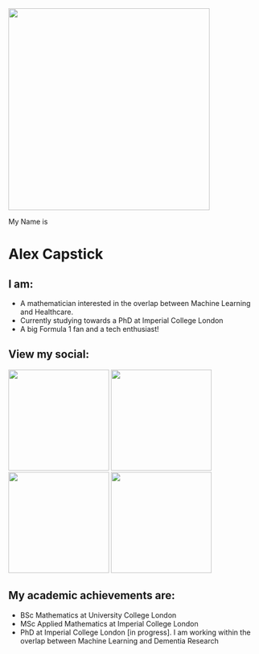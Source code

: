 

<img src="https://github.com/alexcapstick/alexcapstick/blob/main/IMG_6241_cropped.jpg" width="400" >


My Name is


# Alex Capstick


## I am:

- A mathematician interested in the overlap between Machine Learning and Healthcare.
- Currently studying towards a PhD at Imperial College London
- A big Formula 1 fan and a tech enthusiast!


## View my social:

  
[<img src="https://github.com/alexcapstick/alexcapstick/blob/main/github_button.png" width="200"/>](https://github.com/alexcapstick)  [<img src="https://github.com/alexcapstick/alexcapstick/blob/main/twitter_button.png" width="200"/>](https://twitter.com/alex_capstick_) [<img src="https://github.com/alexcapstick/alexcapstick/blob/main/linkedin_button.png" width="200"/>](https://www.linkedin.com/in/alexander-capstick/) [<img src="https://github.com/alexcapstick/alexcapstick/blob/main/email_button.png" width="200"/>](mailto:alexander.capstick.19@imerial.ac.uk) 


## My academic achievements are:

- BSc Mathematics at University College London
- MSc Applied Mathematics at Imperial College London
- PhD at Imperial College London [in progress]. I am working within the overlap between Machine Learning and Dementia Research

